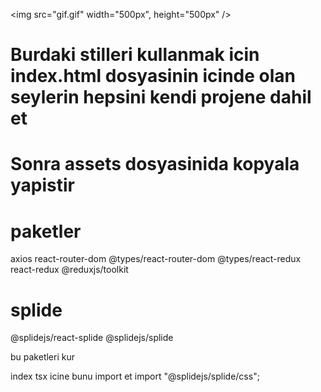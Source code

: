 <img src="gif.gif" width="500px", height="500px" />

# Burdaki stilleri kullanmak icin index.html dosyasinin icinde olan seylerin hepsini kendi projene dahil et

# Sonra assets dosyasinida kopyala yapistir

# paketler

axios
react-router-dom
@types/react-router-dom
@types/react-redux
react-redux
@reduxjs/toolkit

# splide

@splidejs/react-splide
@splidejs/splide

bu paketleri kur

index tsx icine bunu import et
import "@splidejs/splide/css";
